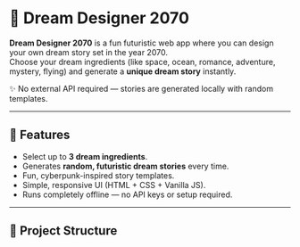 # 🌌 Dream Designer 2070

**Dream Designer 2070** is a fun futuristic web app where you can design your own dream story set in the year 2070.  
Choose your dream ingredients (like space, ocean, romance, adventure, mystery, flying) and generate a **unique dream story** instantly.

✨ No external API required — stories are generated locally with random templates.

---

## 🚀 Features
- Select up to **3 dream ingredients**.
- Generates **random, futuristic dream stories** every time.
- Fun, cyberpunk-inspired story templates.
- Simple, responsive UI (HTML + CSS + Vanilla JS).
- Runs completely offline — no API keys or setup required.

---

## 📂 Project Structure
